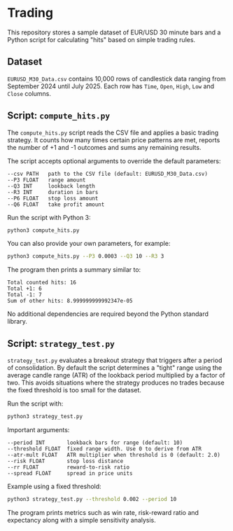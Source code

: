 # Trading

This repository stores a sample dataset of EUR/USD 30 minute bars and a Python
script for calculating "hits" based on simple trading rules.

## Dataset

`EURUSD_M30_Data.csv` contains 10,000 rows of candlestick data ranging from
September 2024 until July 2025. Each row has `Time`, `Open`, `High`, `Low` and
`Close` columns.

## Script: `compute_hits.py`

The `compute_hits.py` script reads the CSV file and applies a basic trading
strategy. It counts how many times certain price patterns are met, reports the
number of +1 and -1 outcomes and sums any remaining results.

The script accepts optional arguments to override the default parameters:

```
--csv PATH   path to the CSV file (default: EURUSD_M30_Data.csv)
--P3 FLOAT   range amount
--Q3 INT     lookback length
--R3 INT     duration in bars
--P6 FLOAT   stop loss amount
--Q6 FLOAT   take profit amount
```

Run the script with Python 3:

```bash
python3 compute_hits.py
```

You can also provide your own parameters, for example:

```bash
python3 compute_hits.py --P3 0.0003 --Q3 10 --R3 3
```

The program then prints a summary similar to:

```
Total counted hits: 16
Total +1: 6
Total -1: 7
Sum of other hits: 8.999999999992347e-05
```

No additional dependencies are required beyond the Python standard library.

## Script: `strategy_test.py`

`strategy_test.py` evaluates a breakout strategy that triggers after a period of
consolidation. By default the script determines a "tight" range using the
average candle range (ATR) of the lookback period multiplied by a factor of two.
This avoids situations where the strategy produces no trades because the fixed
threshold is too small for the dataset.

Run the script with:

```bash
python3 strategy_test.py
```

Important arguments:

```
--period INT       lookback bars for range (default: 10)
--threshold FLOAT  fixed range width. Use 0 to derive from ATR
--atr-mult FLOAT   ATR multiplier when threshold is 0 (default: 2.0)
--risk FLOAT       stop loss distance
--rr FLOAT         reward-to-risk ratio
--spread FLOAT     spread in price units
```

Example using a fixed threshold:

```bash
python3 strategy_test.py --threshold 0.002 --period 10
```

The program prints metrics such as win rate, risk-reward ratio and expectancy
along with a simple sensitivity analysis.

